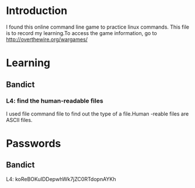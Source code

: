 # Introduction 
I found this online command line game to practice linux commands. This
file is to record my learning.To access the game information, go to http://overthewire.org/wargames/

# Learning 
## Bandict
### L4: find the human-readable files
I used file command file <file name> to find out the type of a
file.Human -reable files are ASCII files.  

# Passwords
## Bandict
L4: koReBOKuIDDepwhWk7jZC0RTdopnAYKh
